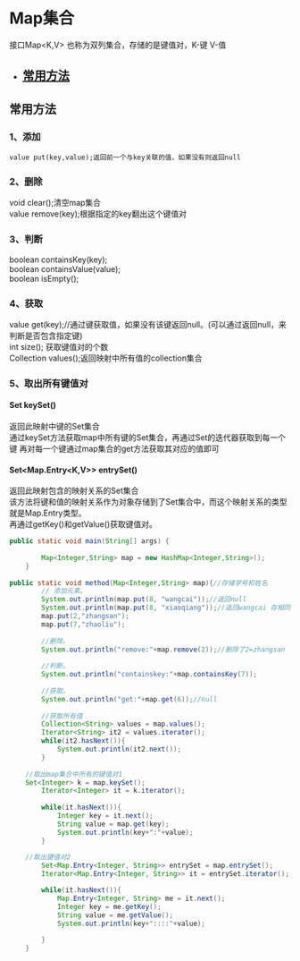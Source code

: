 # Map集合
接口Map<K,V>   也称为双列集合，存储的是键值对，K-键  V-值  
- ## [常用方法](#常用方法)







## 常用方法
### 1、添加  
	value put(key,value);返回前一个与key关联的值，如果没有则返回null  
### 2、删除  
 void  clear();清空map集合  
	value remove(key);根据指定的key翻出这个键值对  
### 3、判断  
boolean containsKey(key);  
	boolean containsValue(value);  
	boolean isEmpty();  
### 4、获取  
value get(key);//通过键获取值，如果没有该键返回null。(可以通过返回null，来判断是否包含指定键)   
int size(); 获取键值对的个数  
Collection<V> values();返回映射中所有值的collection集合   

### 5、取出所有键值对  
#### Set<K> keySet()
返回此映射中键的Set集合    
通过keySet方法获取map中所有键的Set集合，再通过Set的迭代器获取到每一个键
再对每一个键通过map集合的get方法获取其对应的值即可 
#### Set<Map.Entry<K,V>> entrySet()
返回此映射包含的映射关系的Set集合  
该方法将键和值的映射关系作为对象存储到了Set集合中，而这个映射关系的类型就是Map.Entry类型。  
再通过getKey()和getValue()获取键值对。


```java
public static void main(String[] args) {
		
		Map<Integer,String> map = new HashMap<Integer,String>();
	}
  
public static void method(Map<Integer,String> map){//存储学号和姓名
		// 添加元素。
		System.out.println(map.put(8, "wangcai"));//返回null
		System.out.println(map.put(8, "xiaoqiang"));//返回wangcai 存相同键，值会覆盖。
		map.put(2,"zhangsan");
		map.put(7,"zhaoliu");
		
		//删除。
		System.out.println("remove:"+map.remove(2));//删除了2=zhangsan
		
		//判断。
		System.out.println("containskey:"+map.containsKey(7));
		
		//获取。 
		System.out.println("get:"+map.get(6));//null
		
		//获取所有值
		Collection<String> values = map.values();
		Iterator<String> it2 = values.iterator();
		while(it2.hasNext()){
			System.out.println(it2.next());
		}
		
    //取出map集合中所有的键值对1
    Set<Integer> k = map.keySet();
		Iterator<Integer> it = k.iterator();
		
		while(it.hasNext()){
			Integer key = it.next();
			String value = map.get(key);
			System.out.println(key+":"+value);	
		}
		
	//取出键值对2
		Set<Map.Entry<Integer, String>> entrySet = map.entrySet();
		Iterator<Map.Entry<Integer, String>> it = entrySet.iterator();

		while(it.hasNext()){
			Map.Entry<Integer, String> me = it.next();
			Integer key = me.getKey();
			String value = me.getValue();
			System.out.println(key+"::::"+value);
			
		}
	}
```
